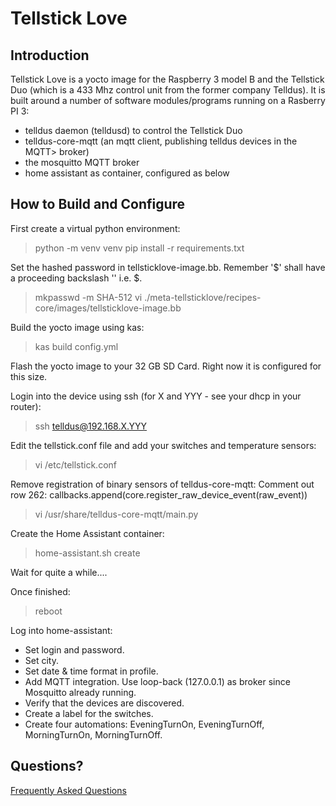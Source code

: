 # Tellstick Love

## Introduction

Tellstick Love is a yocto image for the Raspberry 3 model B and the Tellstick Duo (which is a 433 Mhz control unit from the former company Telldus).
It is built around a number of software modules/programs running on a Rasberry PI 3:

* telldus daemon (telldusd) to control the Tellstick Duo
* telldus-core-mqtt (an mqtt client, publishing telldus devices in the MQTT> broker)
* the mosquitto MQTT broker
* home assistant as container, configured as below

## How to Build and Configure

First create a virtual python environment:
> python -m venv venv
> pip install -r requirements.txt

Set the hashed password in tellsticklove-image.bb. Remember '$' shall have a proceeding backslash '\' i.e. \$.
> mkpasswd -m SHA-512
> vi ./meta-tellsticklove/recipes-core/images/tellsticklove-image.bb

Build the yocto image using kas:
> kas build config.yml

Flash the yocto image to your 32 GB SD Card. Right now it is configured for this size.

Login into the device using ssh (for X and YYY - see your dhcp in your router):
> ssh telldus@192.168.X.YYY

Edit the tellstick.conf file and add your switches and temperature sensors:
> vi /etc/tellstick.conf

Remove registration of binary sensors of telldus-core-mqtt:
Comment out row 262: callbacks.append(core.register_raw_device_event(raw_event))
> vi /usr/share/telldus-core-mqtt/main.py

Create the Home Assistant container:
> home-assistant.sh create

Wait for quite a while....

Once finished:
> reboot

Log into home-assistant:
* Set login and password.
* Set city.
* Set date & time format in profile.
* Add MQTT integration. Use loop-back (127.0.0.1) as broker since Mosquitto already running.
* Verify that the devices are discovered.
* Create a label for the  switches.
* Create four automations: EveningTurnOn, EveningTurnOff, MorningTurnOn, MorningTurnOff.

## Questions?
[Frequently Asked Questions](FAQ.md)
